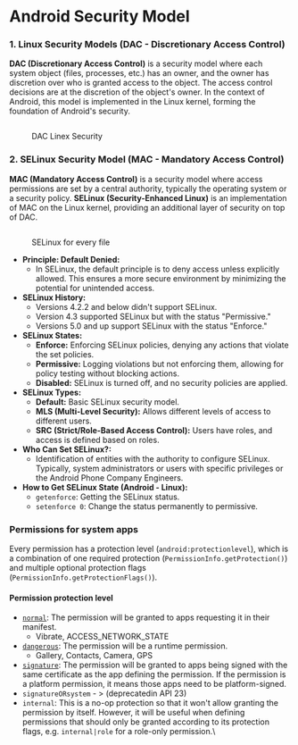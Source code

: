 # Android Security Model

### 1. Linux Security Models (DAC - Discretionary Access Control)

**DAC (Discretionary Access Control)** is a security model where each system object (files, processes, etc.) has an owner, and the owner has discretion over who is granted access to the object. The access control decisions are at the discretion of the object's owner. In the context of Android, this model is implemented in the Linux kernel, forming the foundation of Android's security.

<figure><img src="../../.gitbook/assets/image (2) (1) (1) (1) (1) (1) (1) (1) (1) (1) (1).png" alt=""><figcaption><p>DAC Linex Security</p></figcaption></figure>

### 2. SELinux Security Model (MAC - Mandatory Access Control)

**MAC (Mandatory Access Control)** is a security model where access permissions are set by a central authority, typically the operating system or a security policy. **SELinux (Security-Enhanced Linux)** is an implementation of MAC on the Linux kernel, providing an additional layer of security on top of DAC.

<figure><img src="../../.gitbook/assets/image (3) (1) (1) (1) (1) (1) (1) (1) (1).png" alt=""><figcaption><p>SELinux for every file</p></figcaption></figure>

* **Principle: Default Denied:**
  * In SELinux, the default principle is to deny access unless explicitly allowed. This ensures a more secure environment by minimizing the potential for unintended access.
* **SELinux History:**
  * Versions 4.2.2 and below didn't support SELinux.
  * Version 4.3 supported SELinux but with the status "Permissive."
  * Versions 5.0 and up support SELinux with the status "Enforce."
* **SELinux States:**
  * **Enforce:** Enforcing SELinux policies, denying any actions that violate the set policies.
  * **Permissive:** Logging violations but not enforcing them, allowing for policy testing without blocking actions.
  * **Disabled:** SELinux is turned off, and no security policies are applied.
* **SELinux Types:**
  * **Default:** Basic SELinux security model.
  * **MLS (Multi-Level Security):** Allows different levels of access to different users.
  * **SRC (Strict/Role-Based Access Control):** Users have roles, and access is defined based on roles.
* **Who Can Set SELinux?:**
  * Identification of entities with the authority to configure SELinux. Typically, system administrators or users with specific privileges or the Android Phone Company Engineers.
* **How to Get SELinux State (Android - Linux):**
  * `getenforce`: Getting the SELinux status.
  * `setenforce 0`: Change the status permanently to permissive.

### Permissions for system apps

Every permission has a protection level (`android:protectionlevel`), which is a combination of one required protection (`PermissionInfo.getProtection()`) and multiple optional protection flags (`PermissionInfo.getProtectionFlags()`).

#### Permission protection level

* [`normal`](https://android.googlesource.com/platform/frameworks/base/+/master/core/java/android/permission/Permissions.md#requesting-a-permission): The permission will be granted to apps requesting it in their manifest.
  * Vibrate, ACCESS\_NETWORK\_STATE
* [`dangerous`](https://android.googlesource.com/platform/frameworks/base/+/master/core/java/android/permission/Permissions.md#runtime-permissions): The permission will be a runtime permission.
  * Gallery, Contacts, Camera, GPS
* [`signature`](https://android.googlesource.com/platform/frameworks/base/+/master/core/java/android/permission/Permissions.md#signature-permissions): The permission will be granted to apps being signed with the same certificate as the app defining the permission. If the permission is a platform permission, it means those apps need to be platform-signed.
* `signatureORsystem` - > (deprecatedin API 23)
* `internal`: This is a no-op protection so that it won't allow granting the permission by itself. However, it will be useful when defining permissions that should only be granted according to its protection flags, e.g. `internal|role` for a role-only permission.\
